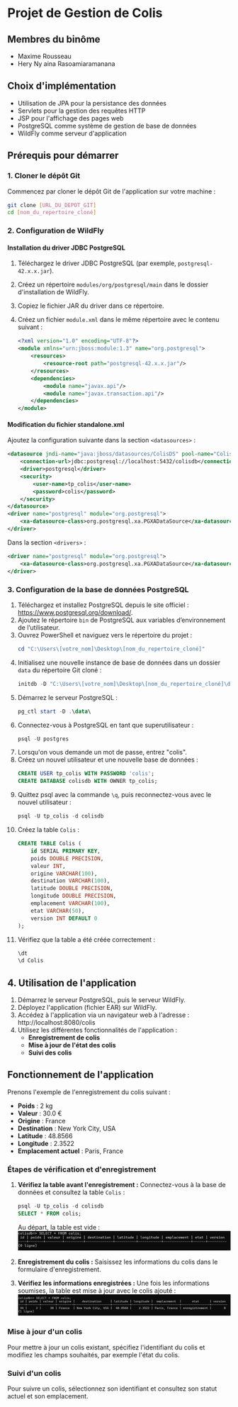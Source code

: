 
# Projet de Gestion de Colis

## Membres du binôme
- Maxime Rousseau
- Hery Ny aina Rasoamiaramanana

## Choix d'implémentation
- Utilisation de JPA pour la persistance des données
- Servlets pour la gestion des requêtes HTTP
- JSP pour l'affichage des pages web
- PostgreSQL comme système de gestion de base de données
- WildFly comme serveur d'application

## Prérequis pour démarrer

### 1. Cloner le dépôt Git
Commencez par cloner le dépôt Git de l'application sur votre machine :
```bash
git clone [URL_DU_DEPOT_GIT]
cd [nom_du_repertoire_cloné]
```

### 2. Configuration de WildFly

#### Installation du driver JDBC PostgreSQL
1. Téléchargez le driver JDBC PostgreSQL (par exemple, `postgresql-42.x.x.jar`).
2. Créez un répertoire `modules/org/postgresql/main` dans le dossier d'installation de WildFly.
3. Copiez le fichier JAR du driver dans ce répertoire.
4. Créez un fichier `module.xml` dans le même répertoire avec le contenu suivant :

    ```xml
    <?xml version="1.0" encoding="UTF-8"?>
    <module xmlns="urn:jboss:module:1.3" name="org.postgresql">
        <resources>
            <resource-root path="postgresql-42.x.x.jar"/>
        </resources>
        <dependencies>
            <module name="javax.api"/>
            <module name="javax.transaction.api"/>
        </dependencies>
    </module>
    ```

#### Modification du fichier standalone.xml
Ajoutez la configuration suivante dans la section `<datasources>` :
    
```xml
<datasource jndi-name="java:jboss/datasources/ColisDS" pool-name="ColisDS" enabled="true" use-java-context="true">
    <connection-url>jdbc:postgresql://localhost:5432/colisdb</connection-url>
    <driver>postgresql</driver>
    <security>
        <user-name>tp_colis</user-name>
        <password>colis</password>
    </security>
</datasource>
<driver name="postgresql" module="org.postgresql">
    <xa-datasource-class>org.postgresql.xa.PGXADataSource</xa-datasource-class>
</driver>
```

Dans la section `<drivers>` :
    
```xml
<driver name="postgresql" module="org.postgresql">
    <xa-datasource-class>org.postgresql.xa.PGXADataSource</xa-datasource-class>
</driver>
```

### 3. Configuration de la base de données PostgreSQL

1. Téléchargez et installez PostgreSQL depuis le site officiel : https://www.postgresql.org/download/.
2. Ajoutez le répertoire `bin` de PostgreSQL aux variables d’environnement de l’utilisateur.
3. Ouvrez PowerShell et naviguez vers le répertoire du projet :
    ```powershell
    cd "C:\Users\[votre_nom]\Desktop\[nom_du_repertoire_cloné]"
    ```
4. Initialisez une nouvelle instance de base de données dans un dossier `data` du répertoire Git cloné :
    ```powershell
    initdb -D "C:\Users\[votre_nom]\Desktop\[nom_du_repertoire_cloné]\data" -U postgres -E UTF8 -A scram-sha-256 --pwfile "password.txt"
    ```
5. Démarrez le serveur PostgreSQL :
    ```powershell
    pg_ctl start -D .\data\
    ```
6. Connectez-vous à PostgreSQL en tant que superutilisateur :
    ```powershell
    psql -U postgres
    ```
7. Lorsqu'on vous demande un mot de passe, entrez "colis".
8. Créez un nouvel utilisateur et une nouvelle base de données :
    ```sql
    CREATE USER tp_colis WITH PASSWORD 'colis';
    CREATE DATABASE colisdb WITH OWNER tp_colis;
    ```
9. Quittez psql avec la commande `\q`, puis reconnectez-vous avec le nouvel utilisateur :
    ```powershell
    psql -U tp_colis -d colisdb
    ```
10. Créez la table `Colis` :
    ```sql
    CREATE TABLE Colis (
        id SERIAL PRIMARY KEY,
        poids DOUBLE PRECISION,
        valeur INT,
        origine VARCHAR(100),
        destination VARCHAR(100),
        latitude DOUBLE PRECISION,
        longitude DOUBLE PRECISION,
        emplacement VARCHAR(100),
        etat VARCHAR(50),
        version INT DEFAULT 0
    );
    ```
11. Vérifiez que la table a été créée correctement :
    ```sql
    \dt
    \d Colis
    ```


## 4. Utilisation de l'application
1. Démarrez le serveur PostgreSQL, puis le serveur WildFly.
2. Déployez l'application (fichier EAR) sur WildFly.
3. Accédez à l'application via un navigateur web à l'adresse : http://localhost:8080/colis
4. Utilisez les différentes fonctionnalités de l'application :
    - **Enregistrement de colis**
    - **Mise à jour de l'état des colis**
    - **Suivi des colis**

## Fonctionnement de l'application

Prenons l'exemple de l'enregistrement du colis suivant :
- **Poids** : 2 kg
- **Valeur** : 30.0 €
- **Origine** : France
- **Destination** : New York City, USA
- **Latitude** : 48.8566
- **Longitude** : 2.3522
- **Emplacement actuel** : Paris, France

### Étapes de vérification et d'enregistrement

1. **Vérifiez la table avant l'enregistrement :**
    Connectez-vous à la base de données et consultez la table `Colis` :
    ```sql
    psql -U tp_colis -d colisdb
    SELECT * FROM colis;
    ```
    Au départ, la table est vide :
    ![Table vide](z-img/empty-table.png)

2. **Enregistrement du colis :**
    Saisissez les informations du colis dans le formulaire d'enregistrement.

3. **Vérifiez les informations enregistrées :**
    Une fois les informations soumises, la table est mise à jour avec le colis ajouté :
    ![Colis ajouté](z-img/package-added.png)

### Mise à jour d'un colis

Pour mettre à jour un colis existant, spécifiez l'identifiant du colis et modifiez les champs souhaités, par exemple l'état du colis.

### Suivi d'un colis

Pour suivre un colis, sélectionnez son identifiant et consultez son statut actuel et son emplacement.


